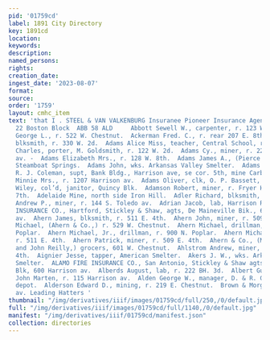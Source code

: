 ```yaml
---
pid: '01759cd'
label: 1891 City Directory
key: 1891cd
location: 
keywords: 
description: 
named_persons: 
rights: 
creation_date: 
ingest_date: '2023-08-07'
format: 
source: 
order: '1759'
layout: cmhc_item
text: 'that I . STEEL & VAN VALKENBURG Insuranee Pioneer Insurance Agency, 21 and
  22 Boston Block  ABB 58 ALD     Abbott Sewell W., carpenter, r. 123 W. 7th.  Acheson
  George L., r. 522 W. Chestnut.  Ackerman Fred. C., r. rear 207 E. 8th.  Adam Charles,
  blksmith, r. 330 W. 2d.  Adams Alice Miss, teacher, Central School, r. 116 W. 9th.  Adams
  Charles, porter, M. Goldsmith, r. 122 W. 2d.  Adams Cy., miner, r. 224 Harrison
  av. -  Adams Elizabeth Mrs., r. 128 W. 8th.  Adams James A., (Pierce & Co.,) r.
  Steamboat Springs.  Adams John, wks. Arkansas Valley Smelter.  Adams Mining Co.,
  R. J. Coleman, supt, Bank Bldg., Harrison ave, se cor. 5th, mine Carbonate Hill.  Adams
  Minnie Mrs., r. 1207 Harrison av.  Adams Oliver, clk, O. P. Bassett, r. 146 W. Chestnut.  Adams
  Wiley, col’d, janitor, Quincy Blk.  Adamson Robert, miner, r. Fryer Hill, head E.
  7th.  Adelaide Mine, north side Iron Hill.  Adler Richard, blksmith, American Smelter.  Adolphson
  Andrew P., miner, r. 144 S. Toledo av.  Adrian Jacob, lab, Harrison Red. Wks.  AETNA
  INSURANCE CO., Hartford, Stickley & Shaw, agts, De Maineville Bik., 600 Harrison
  av.  Ahern James, blksmith, r. 511 E. 4th.  Ahern John, miner, r. 509 E. 4th.  Ahern
  Michael, (Ahern & Co.,) r. 529 W. Chestnut.  Ahern Michael, drillman, r. 900 N.
  Poplar.  Ahern Michael, Jr., drillman, r. 900 N. Poplar.  Ahern Michael, miner,
  r. 511 E. 4th.  Ahern Patrick, miner, r. 509 E. 4th.  Ahern & Co., (Michael Ahern
  and John Reilly,) grocers, 601 W. Chestnut.  Ahlstrom Andrew, miner, r. 711 EH.
  4th.  Aignier Jesse, tapper, American Smelter.  Akers J. W., wks. Arkansas Valley
  Smelter.  ALAMO FIRE INSURANCE CO., San Antonio, Stickley & Shaw agts, DeMaineville
  Blk, 600 Harrison av.  Alberds August, lab, r. 222 BH. 3d.  Albert Gust., bartender,
  John Marten, r. 115 Harrison av.  Alden George W., manager, D. & R. G. Eating House,
  depot.  Alderson Edward D., mining, r. 219 E. Chestnut.  Brown & Morgan, xorrison
  av. Leading Hatters '
thumbnail: "/img/derivatives/iiif/images/01759cd/full/250,/0/default.jpg"
full: "/img/derivatives/iiif/images/01759cd/full/1140,/0/default.jpg"
manifest: "/img/derivatives/iiif/01759cd/manifest.json"
collection: directories
---
```

